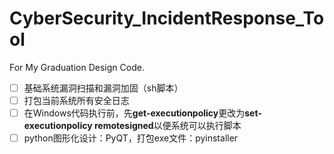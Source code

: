 # CyberSecurity_IncidentResponse_Tool
For My Graduation Design Code.
- [ ] 基础系统漏洞扫描和漏洞加固（sh脚本）
- [ ] 打包当前系统所有安全日志
- [ ] 在Windows代码执行前，先**get-executionpolicy**更改为**set-executionpolicy remotesigned**以便系统可以执行脚本
- [ ] python图形化设计：PyQT，打包exe文件：pyinstaller
